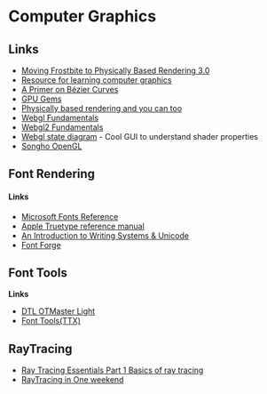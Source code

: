 # Computer Graphics

## Links

* [Moving Frostbite to Physically Based Rendering 3.0](https://seblagarde.files.wordpress.com/2015/07/course_notes_moving_frostbite_to_pbr_v32.pdf)
* [Resource for learning computer graphics](http://stephaniehurlburt.com/blog/2019/3/25/resources-for-learning-graphics-programming)
* [A Primer on Bézier Curves](https://pomax.github.io/bezierinfo/)
* [GPU Gems](https://developer.nvidia.com/gpugems/GPUGems/gpugems_pref01.html)
* [Physically based rendering and you can too](https://marmoset.co/posts/physically-based-rendering-and-you-can-too/)
* [Webgl Fundamentals](https://webglfundamentals.org/webgl/lessons/webgl-fundamentals.html#toc)
* [Webgl2 Fundamentals](https://webgl2fundamentals.org/)
* [Webgl state diagram](https://webglfundamentals.org/webgl/lessons/resources/webgl-state-diagram.html) - Cool GUI to understand shader properties
* [Songho OpenGL](http://www.songho.ca/opengl/index.html)

## Font Rendering

#### Links

* [Microsoft Fonts Reference](https://docs.microsoft.com/en-us/typography/)
* [Apple Truetype reference manual](https://developer.apple.com/fonts/TrueType-Reference-Manual/)
* [An Introduction to Writing Systems & Unicode](https://r12a.github.io/scripts/tutorial/index)
* [Font Forge](http://fontforge.github.io/en-US/)

## Font Tools

**Links**

* [DTL OTMaster Light](https://download.cnet.com/DTL-OTMaster-Light/3000-2316_4-10964666.html)
* [Font Tools\(TTX\)](https://github.com/fonttools/fonttools)

## RayTracing

* [Ray Tracing Essentials Part 1 Basics of ray tracing](https://news.developer.nvidia.com/ray-tracing-essentials-part-1-basics-of-ray-tracing/)
* [RayTracing in One weekend](https://raytracing.github.io/)



